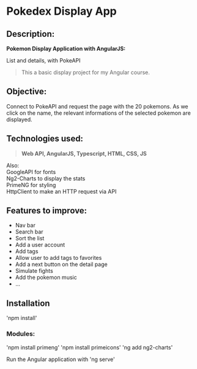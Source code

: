 # Pokedex Display App

## Description:
**Pokemon Display Application with AngularJS:**

List and details, with PokeAPI

> This a basic display project for my Angular course.

## Objective:

Connect to PokeAPI and request the page with the 20 pokemons. As we click on the name, the relevant informations of the selected pokemon are displayed.

## Technologies used:

> **Web API, AngularJS, Typescript, HTML, CSS, JS**

Also:  
GoogleAPI for fonts  
Ng2-Charts to display the stats  
PrimeNG for styling  
HttpClient to make an HTTP request via API

## Features to improve:

- Nav bar
- Search bar
- Sort the list
- Add a user account
- Add tags
- Allow user to add tags to favorites
- Add a next button on the detail page
- Simulate fights
- Add the pokemon music
- ...

## Installation

'npm install'
### Modules:
'npm install primeng'
'npm install primeicons'
'ng add ng2-charts'

Run the Angular application with 'ng serve'

